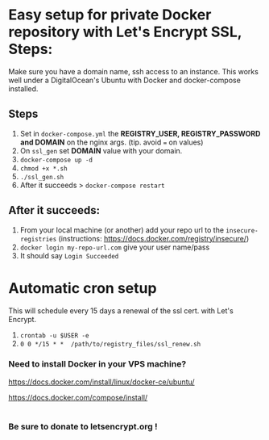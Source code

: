 # Easy setup for private Docker repository with Let's Encrypt SSL, Steps:
Make sure you have a domain name, ssh access to an instance.
This works well under a DigitalOcean's Ubuntu with Docker and docker-compose installed.

## Steps

1. Set in `docker-compose.yml` the **REGISTRY_USER, REGISTRY_PASSWORD and DOMAIN** on the nginx args. (tip. avoid `=` on values)
2. On `ssl_gen` set **DOMAIN** value with your domain.
2. `docker-compose up -d`
3. `chmod +x *.sh`
4. `./ssl_gen.sh`  
4. After it succeeds > `docker-compose restart`

## After it succeeds:
1. From your local machine (or another) add your repo url to the `insecure-registries` (instructions: https://docs.docker.com/registry/insecure/)
2. `docker login my-repo-url.com` give your user name/pass
3. It should say `Login Succeeded`

# Automatic cron setup
This will schedule every 15 days a renewal of the ssl cert. with Let's Encrypt.
1. `crontab -u $USER -e`
2. `0 0 */15 * *  /path/to/registry_files/ssl_renew.sh`

### Need to install Docker in your VPS machine?
https://docs.docker.com/install/linux/docker-ce/ubuntu/

https://docs.docker.com/compose/install/

#
### Be sure to donate to **letsencrypt.org** !


